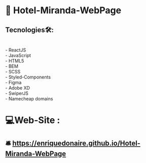 #   🏨 Hotel-Miranda-WebPage 
##  Tecnologies🛠️: 
<br/>
- ReactJS <br/>
- JavaScript <br/>
- HTML5 <br/>
- BEM <br/>
- SCSS <br/>
- Styled-Components <br/>
- Figma <br/>
- Adobe XD <br/>
- SwiperJS <br/>
- Namecheap domains
<br/>

#  💻Web-Site : 

##   🛎️ https://enriquedonaire.github.io/Hotel-Miranda-WebPage

                                                                                                                                        
